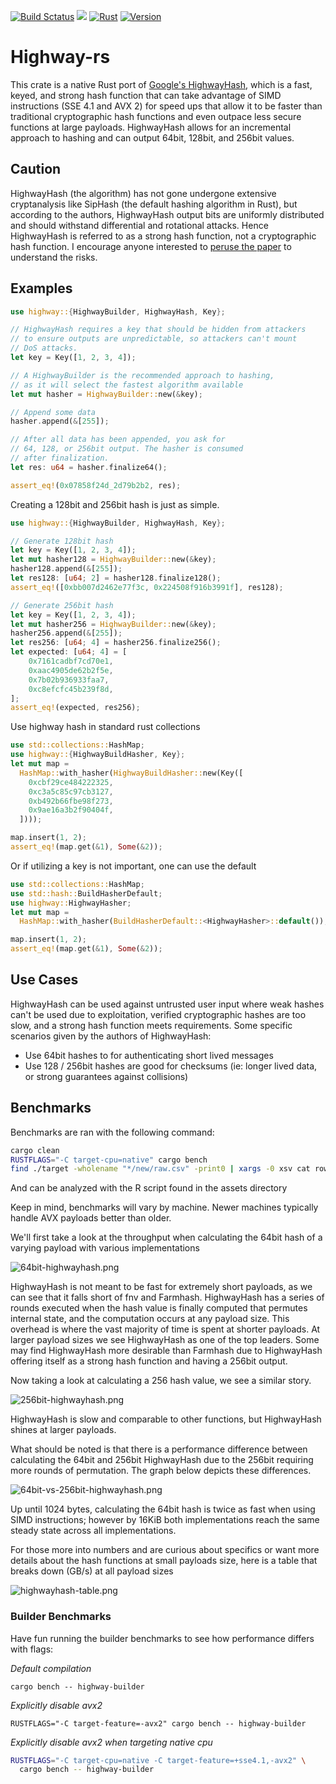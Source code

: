 [![Build Sctatus](https://travis-ci.org/nickbabcock/highway-rs.svg?branch=master)](https://travis-ci.org/nickbabcock/highway-rs) [![](https://docs.rs/highway/badge.svg)](https://docs.rs/highway) [![Rust](https://img.shields.io/badge/rust-1.29%2B-blue.svg?maxAge=3600)](https://github.com/nickbabcock/highway-rs) [![Version](https://img.shields.io/crates/v/highway.svg?style=flat-square)](https://crates.io/crates/highway)

# Highway-rs

This crate is a native Rust port of [Google's
HighwayHash](https://github.com/google/highwayhash), which is a fast, keyed, and strong hash
function that can take advantage of SIMD instructions (SSE 4.1 and AVX 2) for speed ups that
allow it to be faster than traditional cryptographic hash functions and even outpace less secure
functions at large payloads. HighwayHash allows for an incremental approach to hashing and can
output 64bit, 128bit, and 256bit values.

## Caution

HighwayHash (the algorithm) has not gone undergone extensive cryptanalysis like SipHash (the default hashing algorithm in Rust), but according to the authors, HighwayHash output bits are uniformly distributed and should withstand differential and rotational attacks. Hence HighwayHash is referred to as a strong hash function, not a cryptographic hash function. I encourage anyone interested to [peruse the paper](https://arxiv.org/abs/1612.06257) to understand the risks.

## Examples

```rust
use highway::{HighwayBuilder, HighwayHash, Key};

// HighwayHash requires a key that should be hidden from attackers
// to ensure outputs are unpredictable, so attackers can't mount
// DoS attacks.
let key = Key([1, 2, 3, 4]);

// A HighwayBuilder is the recommended approach to hashing,
// as it will select the fastest algorithm available
let mut hasher = HighwayBuilder::new(&key);

// Append some data
hasher.append(&[255]);

// After all data has been appended, you ask for
// 64, 128, or 256bit output. The hasher is consumed
// after finalization.
let res: u64 = hasher.finalize64();

assert_eq!(0x07858f24d_2d79b2b2, res);
```

Creating a 128bit and 256bit hash is just as simple.

```rust
use highway::{HighwayBuilder, HighwayHash, Key};

// Generate 128bit hash
let key = Key([1, 2, 3, 4]);
let mut hasher128 = HighwayBuilder::new(&key);
hasher128.append(&[255]);
let res128: [u64; 2] = hasher128.finalize128();
assert_eq!([0xbb007d2462e77f3c, 0x224508f916b3991f], res128);

// Generate 256bit hash
let key = Key([1, 2, 3, 4]);
let mut hasher256 = HighwayBuilder::new(&key);
hasher256.append(&[255]);
let res256: [u64; 4] = hasher256.finalize256();
let expected: [u64; 4] = [
    0x7161cadbf7cd70e1,
    0xaac4905de62b2f5e,
    0x7b02b936933faa7,
    0xc8efcfc45b239f8d,
];
assert_eq!(expected, res256);
```

Use highway hash in standard rust collections

```rust
use std::collections::HashMap;
use highway::{HighwayBuildHasher, Key};
let mut map =
  HashMap::with_hasher(HighwayBuildHasher::new(Key([
    0xcbf29ce484222325,
    0xc3a5c85c97cb3127,
    0xb492b66fbe98f273,
    0x9ae16a3b2f90404f,
  ])));

map.insert(1, 2);
assert_eq!(map.get(&1), Some(&2));
```

Or if utilizing a key is not important, one can use the default

```rust
use std::collections::HashMap;
use std::hash::BuildHasherDefault;
use highway::HighwayHasher;
let mut map =
  HashMap::with_hasher(BuildHasherDefault::<HighwayHasher>::default());

map.insert(1, 2);
assert_eq!(map.get(&1), Some(&2));
```

## Use Cases

HighwayHash can be used against untrusted user input where weak hashes can't be used due to exploitation, verified cryptographic hashes are too slow, and a strong hash function meets requirements. Some specific scenarios given by the authors of HighwayHash:

- Use 64bit hashes to for authenticating short lived messages
- Use 128 / 256bit hashes are good for checksums (ie: longer lived data, or strong guarantees against collisions)

## Benchmarks

Benchmarks are ran with the following command:

```bash
cargo clean
RUSTFLAGS="-C target-cpu=native" cargo bench
find ./target -wholename "*/new/raw.csv" -print0 | xargs -0 xsv cat rows > assets/highway.csv
```

And can be analyzed with the R script found in the assets directory

Keep in mind, benchmarks will vary by machine. Newer machines typically handle AVX payloads better than older.

We'll first take a look at the throughput when calculating the 64bit hash of a varying payload with various implementations

![64bit-highwayhash.png](assets/64bit-highwayhash.png)

HighwayHash is not meant to be fast for extremely short payloads, as we can see that it falls short of fnv and Farmhash. HighwayHash has a series of rounds executed when the hash value is finally computed that permutes internal state, and the computation occurs at any payload size. This overhead is where the vast majority of time is spent at shorter payloads. At larger payload sizes we see HighwayHash as one of the top leaders. Some may find HighwayHash more desirable than Farmhash due to HighwayHash offering itself as a strong hash function and having a 256bit output.

Now taking a look at calculating a 256 hash value, we see a similar story.

![256bit-highwayhash.png](assets/256bit-highwayhash.png)

HighwayHash is slow and comparable to other functions, but HighwayHash shines at larger payloads.

What should be noted is that there is a performance difference between calculating the 64bit and 256bit HighwayHash due to the 256bit requiring more rounds of permutation. The graph below depicts these differences.

![64bit-vs-256bit-highwayhash.png](assets/64bit-vs-256bit-highwayhash.png)

Up until 1024 bytes, calculating the 64bit hash is twice as fast when using SIMD instructions; however by 16KiB both implementations reach the same steady state across all implementations.

For those more into numbers and are curious about specifics or want more details about the hash functions at small payloads size, here is a table that breaks down (GB/s) at all payload sizes

![highwayhash-table.png](assets/highwayhash-table.png)

### Builder Benchmarks

Have fun running the builder benchmarks to see how performance differs with flags:

*Default compilation*

```
cargo bench -- highway-builder
```

*Explicitly disable avx2*

```
RUSTFLAGS="-C target-feature=-avx2" cargo bench -- highway-builder
```

*Explicitly disable avx2 when targeting native cpu*

```bash
RUSTFLAGS="-C target-cpu=native -C target-feature=+sse4.1,-avx2" \
  cargo bench -- highway-builder
```
